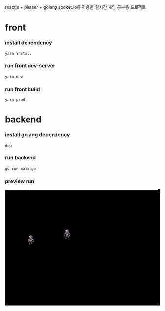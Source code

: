 reactjs + phaser + golang socket.io를 이용한 실시간 게임 공부용 프로젝트


# front
### install dependency 
```
yarn install
```

### run front dev-server
```
yarn dev
```
### run front build
```
yarn prod
```



# backend
### install golang dependency
```
dep
```
### run backend
```
go run main.go
```

### preview run 
![Alt text](https://github.com/merturl/tmrpg/blob/master/image.png?raw=true)
